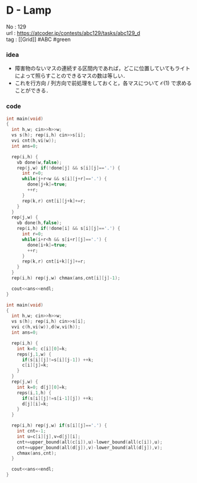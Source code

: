 # D - Lamp

No	: 129  
url	: https://atcoder.jp/contests/abc129/tasks/abc129_d  
tag	: [[Grid]]  #ABC #green

### idea
- 障害物のないマスの連続する区間内であれば，どこに位置していてもライトによって照らすことのできるマスの数は等しい．
- これを行方向 / 列方向で前処理をしておくと，各マスについて $\mathcal{O}(1)$ で求めることができる．

### code
```cpp
int	main(void)
{
  int h,w; cin>>h>>w;
  vs s(h); rep(i,h) cin>>s[i];
  vvi cnt(h,vi(w));
  int ans=0;

  rep(i,h) {
    vb done(w,false);
    rep(j,w) if(!done[j] && s[i][j]=='.') {
      int r=0;
      while(j+r<w && s[i][j+r]=='.') {
        done[j+k]=true;
        ++r;
      }
      rep(k,r) cnt[i][j+k]+=r;
    }
  }
  rep(j,w) {
    vb done(h,false);
    rep(i,h) if(!done[i] && s[i][j]=='.') {
      int r=0;
      while(i+r<h && s[i+r][j]=='.') {
        done[i+k]=true;
        ++r;
      }
      rep(k,r) cnt[i+k][j]+=r;
    }
  }
  rep(i,h) rep(j,w) chmax(ans,cnt[i][j]-1);

  cout<<ans<<endl;
}
```

```cpp
int	main(void)
{
  int h,w; cin>>h>>w;
  vs s(h); rep(i,h) cin>>s[i];
  vvi c(h,vi(w)),d(w,vi(h));
  int ans=0;

  rep(i,h) {
    int k=0; c[i][0]=k;
    reps(j,1,w) {
      if(s[i][j]!=s[i][j-1]) ++k;
      c[i][j]=k; 
    }
  }
  rep(j,w) {
    int k=0; d[j][0]=k;
    reps(i,1,h) {
      if(s[i][j]!=s[i-1][j]) ++k;
      d[j][i]=k; 
    }
  }

  rep(i,h) rep(j,w) if(s[i][j]=='.') {
    int cnt=-1;
    int u=c[i][j],v=d[j][i];
    cnt+=upper_bound(all(c[i]),u)-lower_bound(all(c[i]),u);
    cnt+=upper_bound(all(d[j]),v)-lower_bound(all(d[j]),v);
    chmax(ans,cnt);
  }

  cout<<ans<<endl;
}
```